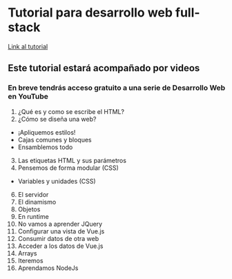 # Tutorial para desarrollo web full-stack

[Link al tutorial](https://chiqui1234.github.io/Tutorial-para-desarrollo-web-full-stack/)

## Este tutorial estará acompañado por videos
### En breve tendrás acceso gratuito a una serie de Desarrollo Web en YouTube
1. ¿Qué es y como se escribe el HTML?
2. ¿Cómo se diseña una web?
* ¡Apliquemos estilos!
* Cajas comunes y bloques
* Ensamblemos todo
3. Las etiquetas HTML y sus parámetros
4. Pensemos de forma modular (CSS)
* Variables y unidades (CSS)
6. El servidor
7. El dinamismo
8. Objetos
9. En runtime
10. No vamos a aprender JQuery
11. Configurar una vista de Vue.js
12. Consumir datos de otra web
13. Acceder a los datos de Vue.js
14. Arrays
15. Iteremos
16. Aprendamos NodeJs